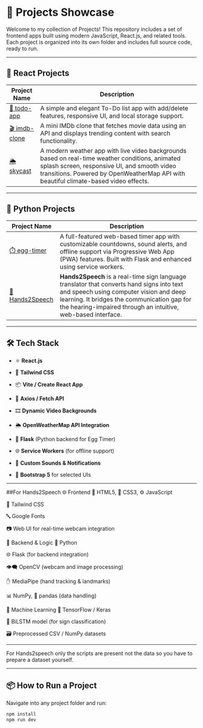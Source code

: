 # 🚀 Projects Showcase

Welcome to my collection of Projects! This repository includes a set of frontend apps built using modern JavaScript, React.js, and related tools. Each project is organized into its own folder and includes full source code, ready to run.

---

## 📁 React Projects

| Project Name | Description |
|--------------|-------------|
| [🎯 todo-app](./todo-app) | A simple and elegant To-Do list app with add/delete features, responsive UI, and local storage support. |
| [🎬 imdb-clone](./imdb-clone) | A mini IMDb clone that fetches movie data using an API and displays trending content with search functionality. |
| [🌦️ skycast](./skycast) | A modern weather app with live video backgrounds based on real-time weather conditions, animated splash screen, responsive UI, and smooth video transitions. Powered by OpenWeatherMap API with beautiful climate-based video effects. |

---

## 📁 Python Projects
| Project Name | Description |
|--------------|-------------|
| [⏱️ egg-timer](./egg-timer) | A full-featured web-based timer app with customizable countdowns, sound alerts, and offline support via Progressive Web App (PWA) features. Built with Flask and enhanced using service workers.|
| [👋Hands2Speech]() |**Hands2Speech** is a real-time sign language translator that converts hand signs into text and speech using computer vision and deep learning. It bridges the communication gap for the hearing-impaired through an intuitive, web-based interface.|

---

## 🛠 Tech Stack

- ⚛️ **React.js**
- 🎨 **Tailwind CSS**
- 📦 **Vite / Create React App**
- 🔗 **Axios / Fetch API**
- 🎞 **Dynamic Video Backgrounds**
- 🌦️ **OpenWeatherMap API Integration**

- 🐍 **Flask** (Python backend for Egg Timer)
- 🌐 **Service Workers** (for offline support)
- 🔔 **Custom Sounds & Notifications**
- 🎨 **Bootstrap 5** for selected UIs
---
 ##For Hands2Speech
🌐 Frontend
🧱 HTML5, 🎨 CSS3, ⚙️ JavaScript

💨 Tailwind CSS

🔤 Google Fonts

📷 Web UI for real-time webcam integration

🧠 Backend & Logic
🐍 Python

🌐 Flask (for backend integration)

👁️‍🗨️ OpenCV (webcam and image processing)

✋ MediaPipe (hand tracking & landmarks)

📊 NumPy, 🧾 pandas (data handling)

🤖 Machine Learning
🔧 TensorFlow / Keras

🧬 BiLSTM model (for sign classification)

🗃️ Preprocessed CSV / NumPy datasets

---

For Hands2speech only the scripts are present not the data so you have to prepare a dataset yourself.

---

## 📦 How to Run a Project

Navigate into any project folder and run:

```bash
npm install
npm run dev
